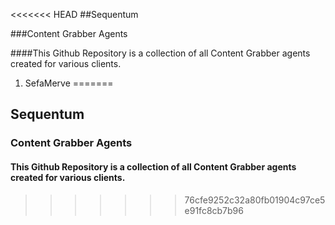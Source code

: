 <<<<<<< HEAD
##Sequentum 

###Content Grabber Agents

####This Github Repository is a collection of all Content Grabber agents created for various clients.

1. SefaMerve
=======
## Sequentum 
### Content Grabber Agents
#### This Github Repository is a collection of all Content Grabber agents created for various clients.
>>>>>>> 76cfe9252c32a80fb01904c97ce5e91fc8cb7b96
